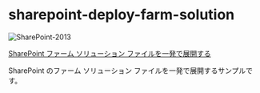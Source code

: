 # sharepoint-deploy-farm-solution

![SharePoint-2013](https://img.shields.io/badge/SharePoint-2013-blue.svg)

[SharePoint ファーム ソリューション ファイルを一発で展開する](https://zenn.dev/karamem0/articles/2016_07_22_230000)

SharePoint のファーム ソリューション ファイルを一発で展開するサンプルです。
